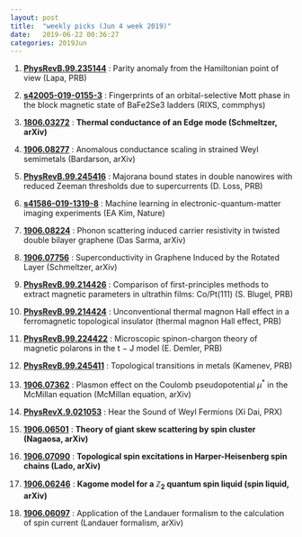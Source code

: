 ```yaml
---
layout: post
title:  "weekly picks (Jun 4 week 2019)"
date:   2019-06-22 00:36:27
categories: 2019Jun
---
```



1. **[PhysRevB.99.235144](https://link.aps.org/doi/10.1103/PhysRevB.99.235144)** : Parity anomaly from the Hamiltonian point of view (Lapa, PRB)

1. **[s42005-019-0155-3](http://www.nature.com/articles/s42005-019-0155-3)** : Fingerprints of an orbital-selective Mott phase in the block magnetic state of BaFe2Se3 ladders (RIXS, commphys)


1. **[1806.03272](http://arxiv.org/abs/1806.03272)** : **Thermal conductance of an Edge mode (Schmeltzer, arXiv)**

1. **[1906.08277](http://arxiv.org/abs/1906.08277)** : Anomalous conductance scaling in strained Weyl semimetals (Bardarson, arXiv)


1. **[PhysRevB.99.245416](https://link.aps.org/doi/10.1103/PhysRevB.99.245416)** : Majorana bound states in double nanowires with reduced Zeeman thresholds due to supercurrents (D. Loss, PRB)

1. **[s41586-019-1319-8](http://www.nature.com/articles/s41586-019-1319-8)** : Machine learning in electronic-quantum-matter imaging experiments (EA Kim, Nature)


1. **[1906.08224](http://arxiv.org/abs/1906.08224)** : Phonon scattering induced carrier resistivity in twisted double bilayer graphene (Das Sarma, arXiv)


1. **[1906.07756](http://arxiv.org/abs/1906.07756)** : Superconductivity in Graphene Induced by the Rotated Layer (Schmeltzer, arXiv)


1. **[PhysRevB.99.214426](https://link.aps.org/doi/10.1103/PhysRevB.99.214426)** : Comparison of first-principles methods to extract magnetic parameters in ultrathin films: Co/Pt(111) (S. Blugel, PRB)

1. **[PhysRevB.99.214424](https://link.aps.org/doi/10.1103/PhysRevB.99.214424)** : Unconventional thermal magnon Hall effect in a ferromagnetic topological insulator (thermal magnon Hall effect, PRB)


1. **[PhysRevB.99.224422](https://link.aps.org/doi/10.1103/PhysRevB.99.224422)** : Microscopic spinon-chargon theory of magnetic polarons in the t − J model (E. Demler, PRB)

1. **[PhysRevB.99.245411](https://link.aps.org/doi/10.1103/PhysRevB.99.245411)** : Topological transitions in metals (Kamenev, PRB)

1. **[1906.07362](http://arxiv.org/abs/1906.07362)** : Plasmon effect on the Coulomb pseudopotential $\mu^*$ in the McMillan equation (McMillan equation, arXiv)


1. **[PhysRevX.9.021053](https://link.aps.org/doi/10.1103/PhysRevX.9.021053)** : Hear the Sound of Weyl Fermions (Xi Dai, PRX)

1. **[1906.06501](http://arxiv.org/abs/1906.06501)** : **Theory of giant skew scattering by spin cluster (Nagaosa, arXiv)**

1. **[1906.07090](http://arxiv.org/abs/1906.07090)** : **Topological spin excitations in Harper-Heisenberg spin chains (Lado, arXiv)**



1. **[1906.06246](http://arxiv.org/abs/1906.06246)** : **Kagome model for a ${\mathbb Z}_2$ quantum spin liquid (spin liquid, arXiv)**

1. **[1906.06097](http://arxiv.org/abs/1906.06097)** : Application of the Landauer formalism to the calculation of spin current (Landauer formalism, arXiv)




















